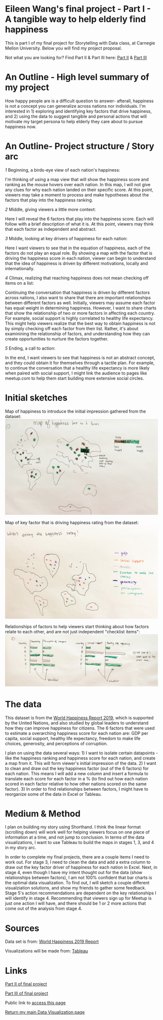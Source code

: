 # Eileen Wang's final project - Part I - A tangible way to help elderly find happiness
This is part I of my final project for Storytelling with Data class, at Carnegie Mellon University. Below you will find my project proposal. 

Not what you are looking for? Find Part II & Part III here: 
[Part II](https://eileenowang.github.io/final_project_part_ii/) & [Part III](https://eileenowang.github.io/final_project_part_iii/)

# An Outline - High level summary of my project
How happy people are is a difficult question to answer- afterall, happiness is not a concept you can generalize across nations nor individuals. I'm interested in 1) exploring and identifying key factors that drive happiness, and 2) using the data to suggest tangible and personal actions that will motivate my target persona to help elderly they care about to pursue happiness now. 

# An Outline- Project structure / Story arc
*1* Beginning, a birds-eye view of each nation's happiness: 

I'm thinking of using a map view that will show the happiness score and ranking as the mouse hovers over each nation. In this map, I will not give any clues for why each nation landed on their specific score. At this point, viewers may take a moment to process and make hypotheses about the factors that play into the happiness ranking.  

*2* Middle, giving viewers a little more context: 

Here I will reveal the 6 factors that play into the happiness score. Each will follow with a brief description of what it is. At this point, viewers may think that each factor as independent and abstract.  

*3* Middle, looking at key drivers of happiness for each nation: 

Here I want viewers to see that in the equation of happiness, each of the factors do not play an equal role. By showing a map with the factor that is driving the happiness score in each nation, viewer can begin to understand that the idea of happiness is driven by different motivations, locally and internationally. 

*4* Climax, realizing that reaching happiness does not mean checking off items on a list: 

Continuing the conversation that happiness is driven by different factors across nations, I also want to share that there are important relationships between different factors as well. Initially, viewers may assume each factor has equal weight in determining happiness. However, I want to share charts that show the relationship of two or more factors in affecting each country. For example, social support is highly correlated to healthy life expectancy. This might help viewers realize that the best way to obtain happiness is not by simply checking off each factor from their list. Rather, it's about examinining the relationship of factors, and understanding how they can create opportunities to nurture the factors together. 

*5* Ending, a call to action:

In the end, I want viewers to see that happiness is not an abstract concept, and they could obtain it for themselves through a tactile plan. For example, to continue the conversation that a healthy life expectancy is more likely when paired with social support, I might link the audience to pages like meetup.com to help them start building more extensive social circles. 

# Initial sketches
Map of happiness to introduce the initial impression gathered from the dataset: 
![map](map.jpg)

Map of key factor that is driving happiness rating from the dataset: 
![drivinghappiness](drivinghappiness.jpg)

Relationships of factors to help viewers start thinking about how factors relate to each other, and are not just independent "checklist items":
![comparison](comparison.jpg)

# The data
This dataset is from the [World Happiness Report 2019](https://www.kaggle.com/unsdsn/world-happiness#2019.csv), which is supported by the United Nations, and also studied by global leaders to understand how they can improve happiness for citizens. The 6 factors that were used to estimate a overarching happiness score for each nation are: GDP per capita, social support, healthy life expectancy, freedom to make life choices, generosity, and perceptions of corruption. 

I plan on using the data several ways: 1) I want to isolate certain datapoints - like the happiness ranking and happiness score for each nation, and create a map from it. This will form viewer's initial impression of the data. 2) I want to clean and draw out the key happiness factor (out of the 6 factors) for each nation. This means I will add a new column and insert a formula to translate each score for each factor in a % (to find out how each nation scored in each factor relative to how other nations scored on the same factor).  3) In order to find relationships between factors, I might have to reorganize some of the data in Excel or Tableau. 

# Medium & Method
I plan on building my story using Shorthand. I think the linear format (scrolling down) will work well for helping viewers focus on one piece of information at a time, and not jump to conclusion. In terms of the data visualizations, I want to use Tableau to build the maps in stages 1, 3, and 4 in my story arc. 

In order to complete my final projects, there are a couple items I need to work out. For stage 3, I need to clean the data and add a extra column to draw out the key factor driver of happiness for each nation in Excel. Next, in stage 4, even though I have my intent thought out for the data (show relationships between factors), I am not 100% confident that bar charts is the optimal data visualization. To find out, I will sketch a couple different visualziation solutions, and show my friends to gather some feedback. Stage 5's action recommendations are dependent on the key relationships I will identify in stage 4. Recommending that viewers sign up for Meetup is just one action I will have, and there should be 1 or 2 more actions that come out of the analysis from stage 4. 

# Sources 
Data set is from: [World Happiness 2019 Report](https://www.kaggle.com/unsdsn/world-happiness#2019.csv)

Visualizations will be made from: [Tableau](https://www.tableau.com/)

# Links 

[Part II of final project](https://eileenowang.github.io/final_project_part_ii/)

[Part III of final project](https://eileenowang.github.io/final_project_part_iii/)

Public link to [access this page](https://eileenowang.github.io/final_project_eileenwang/)

[Return my main Data Visualization page](https://eileenowang.github.io/data-visualization/)
